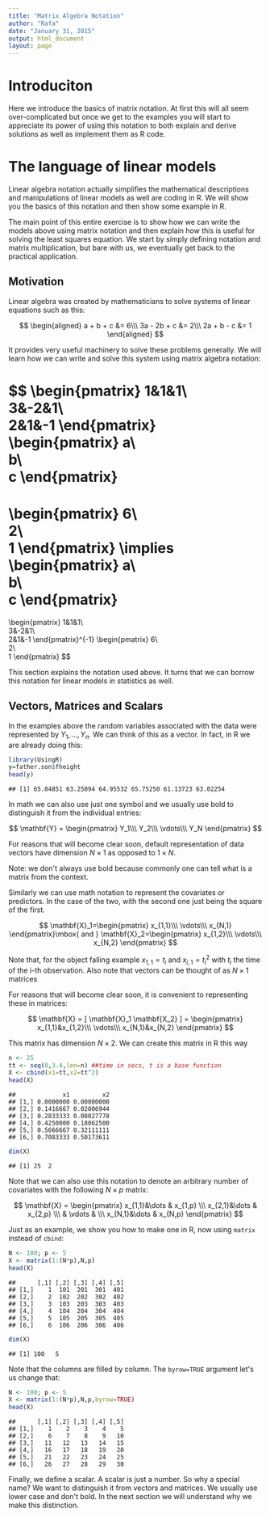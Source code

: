 ```yaml
---
title: "Matrix Algebra Notation"
author: "Rafa"
date: "January 31, 2015"
output: html_document
layout: page
---
```




# Introduciton

Here we introduce the basics of matrix notation. At first this will all seem over-complicated but once we get to the examples you will start to appreciate its power of using this notation to both explain and derive solutions as well as implement them as R code. 

# The language of linear models

Linear algebra notation actually  simplifies the mathematical descriptions and manipulations of linear models as well are coding in R. We will show you the basics of this notation and then show some example in R.

The main point of this entire exercise is to show how we can write the models above using matrix notation and then explain how this is useful for solving the least squares equation. We start by simply defining notation and matrix multiplication, but bare with us, we eventually get back to the practical application.

## Motivation

Linear algebra was created by mathematicians to solve systems of linear equations such as this:

$$
\begin{aligned}
a + b + c &= 6\\\
3a - 2b + c &= 2\\\
2a + b  - c &= 1
\end{aligned}
$$

It provides very useful machinery to solve these problems generally. We will learn how we can write and solve this system using matrix algebra notation:


$$
\begin{pmatrix}
1&1&1\\\
3&-2&1\\\
2&1&-1
\end{pmatrix}
\begin{pmatrix}
a\\\
b\\\
c
\end{pmatrix}
=
\begin{pmatrix}
6\\\
2\\\
1
\end{pmatrix}
\implies
\begin{pmatrix}
a\\\
b\\\
c
\end{pmatrix}
=
\begin{pmatrix}
1&1&1\\\
3&-2&1\\\
2&1&-1
\end{pmatrix}^{-1}
\begin{pmatrix}
6\\\
2\\\
1
\end{pmatrix}
$$

This section explains the notation used above. It turns that we can borrow this notation for linear models in statistics as well.




## Vectors, Matrices and Scalars

In the examples above the random variables associated with the data were represented by $Y_1,\dots,Y_n$. We can think of this as a vector. In fact, in R we are already doing this:


```r
library(UsingR)
y=father.son$fheight
head(y)
```

```
## [1] 65.04851 63.25094 64.95532 65.75250 61.13723 63.02254
```
In math we can also use just one symbol and we usually use bold to distinguish it from the individual entries:

$$ \mathbf{Y} = \begin{pmatrix}
Y_1\\\
Y_2\\\
\vdots\\\
Y_N
\end{pmatrix}
$$

For reasons that will become clear soon, default representation of data vectors have dimension $N\times 1$ as opposed to $1 \times N$.

Note: we don't always use bold because commonly one can tell what is a matrix from the context.

Similarly we can use math notation to represent the covariates or predictors. In the case of the two, with the second one just being the square of the first.

$$
\mathbf{X}_1=\begin{pmatrix}
x_{1,1}\\\
\vdots\\\
x_{N,1}
\end{pmatrix}\mbox{ and }
\mathbf{X}_2=\begin{pmatrix}
x_{1,2}\\\
\vdots\\\
x_{N,2}
\end{pmatrix}
$$

Note that, for the object falling example $x_{1,1}= t_i$ and $x_{i,1}=t_i^2$ with $t_i$ the time of the i-th observation. Also note that vectors can be thought of as $N\times 1$ matrices 

For reasons that will become clear soon, it is convenient to representing  these in matrices:

$$
\mathbf{X} = [ \mathbf{X}_1 \mathbf{X_2} ] = \begin{pmatrix}
x_{1,1}&x_{1,2}\\\
\vdots\\\
x_{N,1}&x_{N,2}
\end{pmatrix}
$$

This matrix has dimension $N \times 2$. We can create this matrix in R this way


```r
n <- 25
tt <- seq(0,3.4,len=n) ##time in secs, t is a base function
X <- cbind(x1=tt,x2=tt^2)
head(X)
```

```
##             x1         x2
## [1,] 0.0000000 0.00000000
## [2,] 0.1416667 0.02006944
## [3,] 0.2833333 0.08027778
## [4,] 0.4250000 0.18062500
## [5,] 0.5666667 0.32111111
## [6,] 0.7083333 0.50173611
```

```r
dim(X)
```

```
## [1] 25  2
```

Note that we can also use this notation to denote an arbitrary number of covariates with the following $N\times p$ matrix:

$$
\mathbf{X} = \begin{pmatrix}
  x_{1,1}&\dots & x_{1,p} \\\
  x_{2,1}&\dots & x_{2,p} \\\
   & \vdots & \\\
  x_{N,1}&\dots & x_{N,p} 
  \end{pmatrix}
$$

Just as an example, we show you how to make one in R, now using `matrix` instead of `cbind`:


```r
N <- 100; p <- 5
X <- matrix(1:(N*p),N,p)
head(X)
```

```
##      [,1] [,2] [,3] [,4] [,5]
## [1,]    1  101  201  301  401
## [2,]    2  102  202  302  402
## [3,]    3  103  203  303  403
## [4,]    4  104  204  304  404
## [5,]    5  105  205  305  405
## [6,]    6  106  206  306  406
```

```r
dim(X)
```

```
## [1] 100   5
```

Note that the columns are filled by column. The `byrow=TRUE` argument let's us change that:


```r
N <- 100; p <- 5
X <- matrix(1:(N*p),N,p,byrow=TRUE)
head(X)
```

```
##      [,1] [,2] [,3] [,4] [,5]
## [1,]    1    2    3    4    5
## [2,]    6    7    8    9   10
## [3,]   11   12   13   14   15
## [4,]   16   17   18   19   20
## [5,]   21   22   23   24   25
## [6,]   26   27   28   29   30
```

Finally, we define a scalar. A scalar is just a number. So why a special name? We want to distinguish it from vectors and matrices. We usually use lower case and don't bold. In the next section we will understand why we make this distinction.





